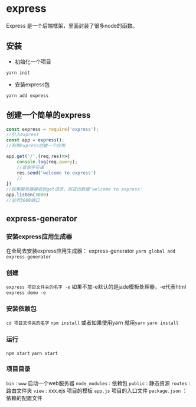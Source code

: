 # express

Express 是一个后端框架，里面封装了很多node的函数。

## 安装

* 初始化一个项目

``` 
yarn init
```
*  安装express包
```
yarn add express
```

## 创建一个简单的express

```javascript
const express = require('express');
//引入express
const app = express();
//利用express创建一个应用

app.get('/',(req,res)=>{
    console.log(req.query);
    //查询字符串
    res.send('welcome to express')
    //
})
//如果服务器接收到get请求，则送出数据'welcome to express'
app.listen(3000)
//监听3000端口
```

## express-generator
### 安装express应用生成器
在全局去安装express应用生成器： express-generator
`yarn global add express-generator`
### 创建
`express 项目文件夹的名字 -e` 如果不加-e默认的是jade模板处理器，-e代表html
`express demo -e`
### 安装依赖包

`cd 项目文件夹的名字`
`npm install` 或者如果使用yarn 就用`yarn` `yarn install`

### 运行

`npm start`   `yarn start`

### 项目目录

`bin` :  `www` 启动一个web服务器
`node_modules` : 依赖包
`public` : 静态资源
`routes` : 路由文件夹
`view` :  xxx.ejs  项目的模板
`app.js` 项目的入口文件
`package.json`  ：依赖的配置文件